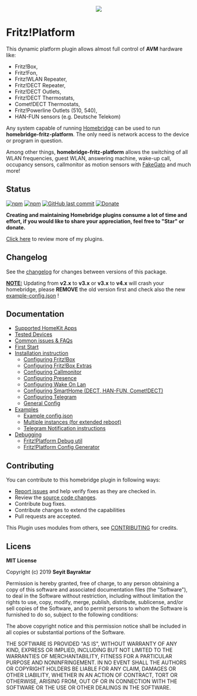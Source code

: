 <p align="center">
    <img src="https://i.imgur.com/YAEtHb5.png">
</p>



# Fritz!Platform

This dynamic platform plugin allows almost full control of **AVM** hardware like:

- Fritz!Box, 
- Fritz!Fon,
- Fritz!WLAN Repeater,
- Fritz!DECT Repeater,
- Fritz!DECT Outlets,
- Fritz!DECT Thermostats,
- Comet!DECT Thermostats,
- Fritz!Powerline Outlets (510, 540),
- HAN-FUN sensors (e.g. Deutsche Telekom)

Any system capable of running [Homebridge](https://github.com/nfarina/homebridge/) can be used to run **homebridge-fritz-platform**. The only need is network access to the device or program in question.

Among other things, **homebridge-fritz-platform** allows the switching of all WLAN frequencies, guest WLAN, answering machine, wake-up call, occupancy sensors, callmonitor as motion sensors with [FakeGato](https://github.com/simont77/fakegato-history) and much more!



## Status

[![npm](https://img.shields.io/npm/v/homebridge-fritz-platform.svg?style=flat-square)](https://www.npmjs.com/package/homebridge-fritz-platform)
[![npm](https://img.shields.io/npm/dt/homebridge-fritz-platform.svg?style=flat-square)](https://www.npmjs.com/package/homebridge-fritz-platform)
[![GitHub last commit](https://img.shields.io/github/last-commit/SeydX/homebridge-fritz-platform.svg?style=flat-square)](https://github.com/SeydX/homebridge-fritz-platform)
[![Donate](https://img.shields.io/badge/Donate-PayPal-blue.svg?style=flat-square&maxAge=2592000)](https://www.paypal.com/cgi-bin/webscr?cmd=_s-xclick&hosted_button_id=NP4T3KASWQLD8)

**Creating and maintaining Homebridge plugins consume a lot of time and effort, if you would like to share your appreciation, feel free to "Star" or donate.**

[Click here](https://github.com/SeydX) to review more of my plugins.



## Changelog

See the [changelog](https://github.com/SeydX/homebridge-fritz-platform/blob/master/CHANGELOG.md) for changes between versions of this package.

**<u>NOTE:</u>** Updating from **v2.x** to **v3.x** or **v3.x** to **v4.x** will crash your homebridge, please **REMOVE** the old version first and check also the new [example-config.json](https://github.com/SeydX/homebridge-fritz-platform/blob/master/example/example-config.json) !



## Documentation

- [Supported HomeKit Apps](https://github.com/SeydX/homebridge-fritz-platform/blob/master/docs/Apps.md)
- [Tested Devices](https://github.com/SeydX/homebridge-fritz-platform/blob/master/docs/Supported.md)
- [Common issues & FAQs](https://github.com/SeydX/homebridge-fritz-platform/blob/master/FAQ.md)
- [First Start](https://github.com/SeydX/homebridge-fritz-platform/blob/dev/FIRSTSTART.md)
- [Installation instruction](https://github.com/SeydX/homebridge-fritz-platform/blob/master/docs/Installation.md)
   * [Configuring Fritz!Box](https://github.com/SeydX/homebridge-fritz-platform/blob/master/docs/config/FritzBox.md)
   * [Configuring Fritz!Box Extras](https://github.com/SeydX/homebridge-fritz-platform/blob/master/docs/config/Extras.md)
   * [Configuring Callmonitor](https://github.com/SeydX/homebridge-fritz-platform/blob/master/docs/config/Callmonitor.md)
   * [Configuring Presence](https://github.com/SeydX/homebridge-fritz-platform/blob/master/docs/config/Presence.md)
   * [Configuring Wake On Lan](https://github.com/SeydX/homebridge-fritz-platform/blob/master/docs/config/WOL.md)
   * [Configuring SmartHome (DECT, HAN-FUN, Comet!DECT)](https://github.com/SeydX/homebridge-fritz-platform/blob/master/docs/config/Smarthome.md)
   * [Configuring Telegram](https://github.com/SeydX/homebridge-fritz-platform/blob/master/docs/config/Telegram.md)
   * [General Config](https://github.com/SeydX/homebridge-fritz-platform/blob/master/docs/config/General.md)
- <u>Examples</u>
   * [Example config.json](https://github.com/SeydX/homebridge-fritz-platform/blob/master/example/example-config.json)
   * [Multiple instances (for extended reboot)](https://github.com/SeydX/homebridge-fritz-platform/blob/master/example/MultipleInstances.md)
   * [Telegram Notification instructions](https://github.com/SeydX/homebridge-fritz-platform/blob/master/docs/Telegram.md)
- [Debugging](https://github.com/SeydX/homebridge-fritz-platform/blob/master/DEBUG.md)
   * [Fritz!Platform Debug util](https://github.com/SeydX/fritzplatform-util)
   * [Fritz!Platform Config Generator](https://github.com/SeydX/fritzplatform-config)



## Contributing

You can contribute to this homebridge plugin in following ways:

- [Report issues](https://github.com/SeydX/homebridge-fritz-platform/issues) and help verify fixes as they are checked in.
- Review the [source code changes](https://github.com/SeydX/homebridge-fritz-platform/pulls).
- Contribute bug fixes.
- Contribute changes to extend the capabilities
- Pull requests are accepted.

This Plugin uses modules from others, see [CONTRIBUTING](https://github.com/SeydX/homebridge-fritz-platform/blob/master/CONTRIBUTING.md) for credits.



## Licens

**MIT License**

Copyright (c) 2019 **Seyit Bayraktar**

Permission is hereby granted, free of charge, to any person obtaining a copy
of this software and associated documentation files (the "Software"), to deal
in the Software without restriction, including without limitation the rights
to use, copy, modify, merge, publish, distribute, sublicense, and/or sell
copies of the Software, and to permit persons to whom the Software is
furnished to do so, subject to the following conditions:

The above copyright notice and this permission notice shall be included in all
copies or substantial portions of the Software.

THE SOFTWARE IS PROVIDED "AS IS", WITHOUT WARRANTY OF ANY KIND, EXPRESS OR
IMPLIED, INCLUDING BUT NOT LIMITED TO THE WARRANTIES OF MERCHANTABILITY,
FITNESS FOR A PARTICULAR PURPOSE AND NONINFRINGEMENT. IN NO EVENT SHALL THE
AUTHORS OR COPYRIGHT HOLDERS BE LIABLE FOR ANY CLAIM, DAMAGES OR OTHER
LIABILITY, WHETHER IN AN ACTION OF CONTRACT, TORT OR OTHERWISE, ARISING FROM,
OUT OF OR IN CONNECTION WITH THE SOFTWARE OR THE USE OR OTHER DEALINGS IN THE
SOFTWARE.
